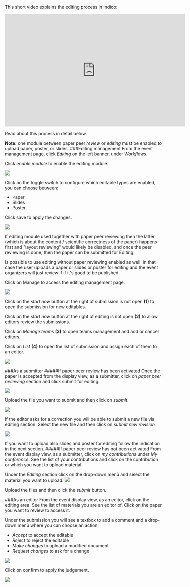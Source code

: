 This short video explains the editing process in Indico:

<iframe width="576" height="360" frameborder="0" src="https://cds.cern.ch/video/2275653?showTitle=true" allowfullscreen></iframe>

Read about this process in detail below.

**Note:** one module between paper peer _review_ or _editing_ must be enabled to upload paper, poster, or slides.
###Editing management
From the event management page, click _Editing_ on the left banner, under _Workflows_.

Click _enable module_ to enable the editing module.

![](../assets/editing/enable_editing.png)

Click on the toggle switch to configure which editable types are enabled, you can choose between:
- Paper
- Slides
- Poster

Click save to apply the changes.

![](../assets/editing/editable_types.png)

If editing module used together with paper peer reviewing then the latter (which is about the content / scientific correctness of the paper) happens first and "layout reviewing" would likely be disabled, and once the peer reviewing is done, then the paper can be submitted for Editing.

Is possible to use editing without paper reviewing enabled as well: in that case the user uploads a paper or slides or poster for editing and the event organizers will just review if if it's good to be published.

Click on Manage to access the editing management page.

![](../assets/editing/editing_manage.png)

Click on the _start now_ button at the right of submission is not open **(1)** to open the submission for new editables.

Click on the _start now_ button at the right of editing is not open **(2)** to allow editors review the submissions.

Click on _Manage teams_ **(3)** to open teams management and add or cancel editors.

Click on _List_ **(4)** to open the list of submission and assign each of them to an editor.

![](../assets/editing/start_editing.png)


###As a submitter
#####If paper peer review has been activated
Once the paper is accepted from the display view, as a submitter, click on _paper peer reviewing_ section and click submit for editing:

![](../assets/editing/editing_submit_paper.png)

Upload the file you want to submit and then click on _submit_.

![](../assets/editing/editing_submit_paper_2.png)

If the editor asks for a correction you will be able to submit a new file via editing section.
Select the new file and then click on _submit new revision_

![](../assets/editing/editing_submit_revision.png)

If you want to upload also slides and poster for editing follow the indication in the next section. 
#####If paper peer review has not been activated
From the event display view, as a submitter, click on _my contributions_ under _My conference_.
See the list of your contributions and click on the contribution or which you want to upload material.

Under the _Editing_ section click on the drop-down menù and select the material you want to upload.
![](../assets/editing/editing_material_submit.png)

Upload the files and then click the _submit_ button.

###As an editor
From the event display view, as an editor, click on the editing area.
See the list of materials you are an editor of.
Click on the paper you want to review to access it.

Under the submission you will see a textbox to add a comment and a drop-down menù where you can choose an action:
- _Accept_ to accept the editable
- _Reject_ to reject the editable
- _Make changes_ to upload a modified document
- _Request changes_ to ask for a change

![](../assets/editing/editing_editor.png)

Click on confirm to apply the judgement.

![](../assets/editing/editing_editor_confirm.png)